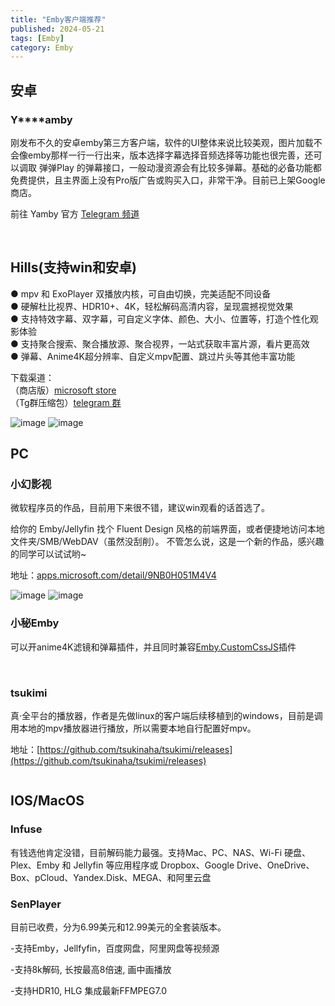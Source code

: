 ```yaml
---
title: "Emby客户端推荐"
published: 2024-05-21
tags: [Emby]
category: Emby
---
```


## 安卓

### **Y****amby**

刚发布不久的安卓emby第三方客户端，软件的UI整体来说比较美观，图片加载不会像emby那样一行一行出来，版本选择字幕选择音频选择等功能也很完善，还可以调取 弹弹Play 的弹幕接口，一般动漫资源会有比较多弹幕。基础的必备功能都免费提供，且主界面上没有Pro版广告或购买入口，非常干净。目前已上架Google商店。

前往 Yamby 官方 [Telegram 频道](https://t.me/yamby_release)

<picture>
    <source srcset="https://s3.catcat.blog/images/2024/05/image-43.avif" type="image/avif">
    <source srcset="https://s3.catcat.blog/images/2024/05/image-43.webp" type="image/webp">
    <img src="https://s3.catcat.blog/images/2024/05/image-43.jpg" alt="" loading="lazy">
</picture>

<picture>
    <source srcset="https://s3.catcat.blog/images/2024/05/image-42.avif" type="image/avif">
    <source srcset="https://s3.catcat.blog/images/2024/05/image-42.webp" type="image/webp">
    <img src="https://s3.catcat.blog/images/2024/05/image-42.jpg" alt="" loading="lazy">
</picture>

## Hills(支持win和安卓)

● mpv 和 ExoPlayer 双播放内核，可自由切换，完美适配不同设备  
● 硬解杜比视界、HDR10+、4K，轻松解码高清内容，呈现震撼视觉效果  
● 支持特效字幕、双字幕，可自定义字体、颜色、大小、位置等，打造个性化观影体验  
● 支持聚合搜索、聚合播放源、聚合视界，一站式获取丰富片源，看片更高效  
● 弹幕、Anime4K超分辨率、自定义mpv配置、跳过片头等其他丰富功能

下载渠道：  
（商店版）[microsoft store](https://apps.microsoft.com/detail/9NXNZFRLLWZX)  
（Tg群压缩包）[telegram 群](https://t.me/HillsChat/113981)

<picture>
    <source srcset="https://s3.catcat.blog/images/2024/05/image-52-scaled.avif" type="image/avif">
    <source srcset="https://s3.catcat.blog/images/2024/05/image-52-scaled.webp" type="image/webp">
    <img src="https://s3.catcat.blog/images/2024/05/image-52-scaled.jpg" alt="image" loading="lazy">
</picture>

<picture>
    <source srcset="https://s3.catcat.blog/images/2024/05/image-53.avif" type="image/avif">
    <source srcset="https://s3.catcat.blog/images/2024/05/image-53.webp" type="image/webp">
    <img src="https://s3.catcat.blog/images/2024/05/image-53.jpg" alt="image" loading="lazy">
</picture>

## PC

### 小幻影视

微软程序员的作品，目前用下来很不错，建议win观看的话首选了。

给你的 Emby/Jellyfin 找个 Fluent Design 风格的前端界面，或者便捷地访问本地文件夹/SMB/WebDAV（虽然没刮削）。 不管怎么说，这是一个新的作品，感兴趣的同学可以试试哟~

地址：[apps.microsoft.com/detail/9NB0H051M4V4](http://apps.microsoft.com/detail/9NB0H051M4V4)

<picture>
    <source srcset="https://s3.catcat.blog/images/2024/05/image-50-scaled.avif" type="image/avif">
    <source srcset="https://s3.catcat.blog/images/2024/05/image-50-scaled.webp" type="image/webp">
    <img src="https://s3.catcat.blog/images/2024/05/image-50-scaled.jpg" alt="image" loading="lazy">
</picture>

<picture>
    <source srcset="https://s3.catcat.blog/images/2024/05/image-51-scaled.avif" type="image/avif">
    <source srcset="https://s3.catcat.blog/images/2024/05/image-51-scaled.webp" type="image/webp">
    <img src="https://s3.catcat.blog/images/2024/05/image-51-scaled.jpg" alt="image" loading="lazy">
</picture>

### 小秘Emby

可以开anime4K滤镜和弹幕插件，并且同时兼容[Emby.CustomCssJS](https://github.com/Shurelol/Emby.CustomCssJS)插件

<picture>
    <source srcset="https://s3.catcat.blog/images/2024/05/image-38.avif" type="image/avif">
    <source srcset="https://s3.catcat.blog/images/2024/05/image-38.webp" type="image/webp">
    <img src="https://s3.catcat.blog/images/2024/05/image-38.jpg" alt="" loading="lazy">
</picture>

<picture>
    <source srcset="https://s3.catcat.blog/images/2024/05/image-39.avif" type="image/avif">
    <source srcset="https://s3.catcat.blog/images/2024/05/image-39.webp" type="image/webp">
    <img src="https://s3.catcat.blog/images/2024/05/image-39.jpg" alt="" loading="lazy">
</picture>

### **tsukimi**

真·全平台的播放器，作者是先做linux的客户端后续移植到的windows，目前是调用本地的mpv播放器进行播放，所以需要本地自行配置好mpv。

地址：[https://github.com/tsukinaha/tsukimi/releases](https://github.com/tsukinaha/tsukimi/releases)

<picture>
    <source srcset="https://s3.catcat.blog/images/2024/05/image-41.avif" type="image/avif">
    <source srcset="https://s3.catcat.blog/images/2024/05/image-41.webp" type="image/webp">
    <img src="https://s3.catcat.blog/images/2024/05/image-41.jpg" alt="" loading="lazy">
</picture>

## IOS/MacOS

### Infuse

有钱选他肯定没错，目前解码能力最强。支持Mac、PC、NAS、Wi-Fi 硬盘、Plex、Emby 和 Jellyfin 等应用程序或 Dropbox、Google Drive、OneDrive、Box、pCloud、Yandex.Disk、MEGA、和阿里云盘

### SenPlayer

目前已收费，分为6.99美元和12.99美元的全套装版本。

\-支持Emby，Jellfyfin，百度网盘，阿里网盘等视频源

\-支持8k解码, 长按最高8倍速, 画中画播放

\-支持HDR10, HLG 集成最新FFMPEG7.0

<picture>
    <source srcset="https://s3.catcat.blog/images/2024/05/305f4503f60eafeafeabfac2aa887094_720.avif" type="image/avif">
    <source srcset="https://s3.catcat.blog/images/2024/05/305f4503f60eafeafeabfac2aa887094_720.webp" type="image/webp">
    <img src="https://s3.catcat.blog/images/2024/05/305f4503f60eafeafeabfac2aa887094_720.jpg" alt="" loading="lazy">
</picture>

<picture>
    <source srcset="https://s3.catcat.blog/images/2024/05/0ccd7d578f76de607f5259dd33528123_720.avif" type="image/avif">
    <source srcset="https://s3.catcat.blog/images/2024/05/0ccd7d578f76de607f5259dd33528123_720.webp" type="image/webp">
    <img src="https://s3.catcat.blog/images/2024/05/0ccd7d578f76de607f5259dd33528123_720.jpg" alt="" loading="lazy">
</picture>

<picture>
    <source srcset="https://s3.catcat.blog/images/2024/05/556afc237ad3d3b581d5b91c28bab100_720.avif" type="image/avif">
    <source srcset="https://s3.catcat.blog/images/2024/05/556afc237ad3d3b581d5b91c28bab100_720.webp" type="image/webp">
    <img src="https://s3.catcat.blog/images/2024/05/556afc237ad3d3b581d5b91c28bab100_720.jpg" alt="" loading="lazy">
</picture>
